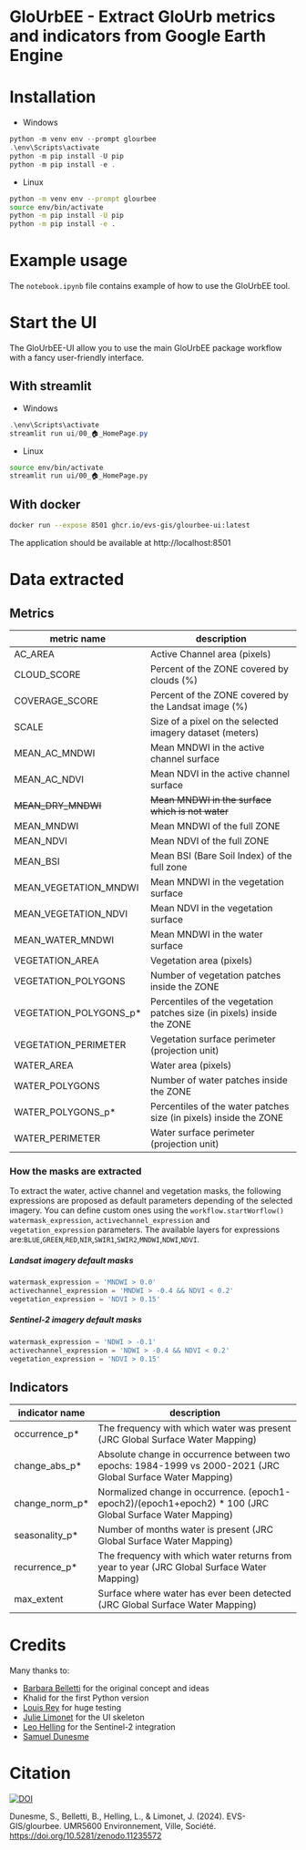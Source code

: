 # GloUrbEE - Extract GloUrb metrics and indicators from Google Earth Engine

# Installation

- Windows
```powershell
python -m venv env --prompt glourbee
.\env\Scripts\activate
python -m pip install -U pip
python -m pip install -e .
```

- Linux
```bash
python -m venv env --prompt glourbee
source env/bin/activate
python -m pip install -U pip
python -m pip install -e .
```

# Example usage

The `notebook.ipynb` file contains example of how to use the GloUrbEE tool.

# Start the UI

The GloUrbEE-UI allow you to use the main GloUrbEE package workflow with a fancy user-friendly interface.

## With streamlit 

- Windows
```powershell
.\env\Scripts\activate
streamlit run ui/00_🏠_HomePage.py
```

- Linux
```bash
source env/bin/activate
streamlit run ui/00_🏠_HomePage.py
```

## With docker

```bash
docker run --expose 8501 ghcr.io/evs-gis/glourbee-ui:latest 
```

The application should be available at http://localhost:8501

# Data extracted
## Metrics
| metric name | description |   
|---|---|
| AC_AREA | Active Channel area (pixels) |
| CLOUD_SCORE | Percent of the ZONE covered by clouds (%) |
| COVERAGE_SCORE | Percent of the ZONE covered by the Landsat image (%) |
| SCALE | Size of a pixel on the selected imagery dataset (meters) |
| MEAN_AC_MNDWI | Mean MNDWI in the active channel surface |
| MEAN_AC_NDVI | Mean NDVI in the active channel surface |
| ~~MEAN_DRY_MNDWI~~ | ~~Mean MNDWI in the surface which is not water~~  |
| MEAN_MNDWI | Mean MNDWI of the full ZONE |
| MEAN_NDVI| Mean NDVI of the full ZONE |
| MEAN_BSI | Mean BSI (Bare Soil Index) of the full zone |
| MEAN_VEGETATION_MNDWI | Mean MNDWI in the vegetation surface |
| MEAN_VEGETATION_NDVI | Mean NDVI in the vegetation surface |
| MEAN_WATER_MNDWI | Mean MNDWI in the water surface |
| VEGETATION_AREA | Vegetation area (pixels) |
| VEGETATION_POLYGONS | Number of vegetation patches inside the ZONE |
| VEGETATION_POLYGONS_p* | Percentiles of the vegetation patches size (in pixels) inside the ZONE |
| VEGETATION_PERIMETER | Vegetation surface perimeter (projection unit) |
| WATER_AREA | Water area (pixels) |
| WATER_POLYGONS | Number of water patches inside the ZONE |
| WATER_POLYGONS_p* | Percentiles of the water patches size (in pixels) inside the ZONE |
| WATER_PERIMETER | Water surface perimeter (projection unit) |

### How the masks are extracted
To extract the water, active channel and vegetation masks, the following expressions are proposed as default parameters depending of the selected imagery.
You can define custom ones using the `workflow.startWorflow()` `watermask_expression`, `activechannel_expression` and `vegetation_expression` parameters. The available layers for expressions are:`BLUE`,`GREEN`,`RED`,`NIR`,`SWIR1`,`SWIR2`,`MNDWI`,`NDWI`,`NDVI`.

##### Landsat imagery default masks
```py
watermask_expression = 'MNDWI > 0.0'
activechannel_expression = 'MNDWI > -0.4 && NDVI < 0.2'
vegetation_expression = 'NDVI > 0.15'
```

##### Sentinel-2 imagery default masks
```py
watermask_expression = 'NDWI > -0.1'
activechannel_expression = 'NDWI > -0.4 && NDVI < 0.2'
vegetation_expression = 'NDVI > 0.15'
```

## Indicators
| indicator name | description |   
|---|---|
| occurrence_p* | The frequency with which water was present (JRC Global Surface Water Mapping) |
| change_abs_p* | Absolute change in occurrence between two epochs: 1984-1999 vs 2000-2021 (JRC Global Surface Water Mapping) |
| change_norm_p* | Normalized change in occurrence. (epoch1-epoch2)/(epoch1+epoch2) * 100 (JRC Global Surface Water Mapping) |
| seasonality_p* | Number of months water is present (JRC Global Surface Water Mapping) |
| recurrence_p* | The frequency with which water returns from year to year (JRC Global Surface Water Mapping) |
| max_extent | Surface where water has ever been detected (JRC Global Surface Water Mapping) |

# Credits
Many thanks to:
- [Barbara Belletti](https://github.com/bbelletti) for the original concept and ideas
- Khalid for the first Python version
- [Louis Rey](https://github.com/LouisRey74) for huge testing
- [Julie Limonet](https://github.com/Julielmnt) for the UI skeleton
- [Leo Helling](https://github.com/jlhelling) for the Sentinel-2 integration
- [Samuel Dunesme](https://github.com/sdunesme)

# Citation 
[![DOI](https://zenodo.org/badge/578546372.svg)](https://zenodo.org/doi/10.5281/zenodo.11235572)

Dunesme, S., Belletti, B., Helling, L., & Limonet, J. (2024). EVS-GIS/glourbee. UMR5600 Environnement, Ville, Société. https://doi.org/10.5281/zenodo.11235572
